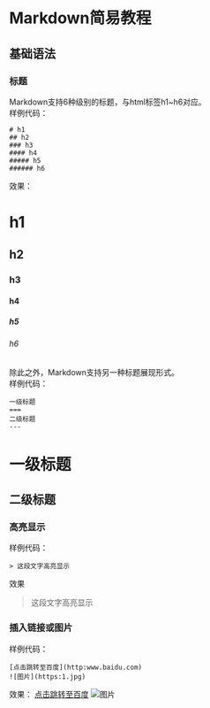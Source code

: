 # Markdown简易教程
## 基础语法
### 标题
Markdown支持6种级别的标题，与html标签h1~h6对应。  
样例代码：
```
# h1
## h2
### h3
#### h4
##### h5
###### h6
```
效果：
# h1
## h2
### h3
#### h4
##### h5
###### h6
除此之外，Markdown支持另一种标题展现形式。  
样例代码：
```
一级标题
===
二级标题
---
```
一级标题
===
二级标题
---
### 高亮显示
样例代码：
```
> 这段文字高亮显示
```
效果
> 这段文字高亮显示
### 插入链接或图片
样例代码：
```
[点击跳转至百度](http:www.baidu.com)
![图片](https:1.jpg)
```
效果：
[点击跳转至百度](http:www.baidu.com)
![图片](https:1.jpg)